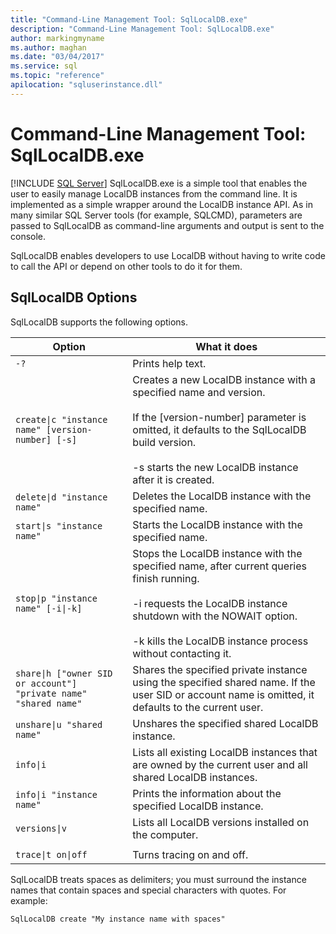 ```yaml
---
title: "Command-Line Management Tool: SqlLocalDB.exe"
description: "Command-Line Management Tool: SqlLocalDB.exe"
author: markingmyname
ms.author: maghan
ms.date: "03/04/2017"
ms.service: sql
ms.topic: "reference"
apilocation: "sqluserinstance.dll"
---
```

# Command-Line Management Tool: SqlLocalDB.exe
 [!INCLUDE [SQL Server](../../includes/applies-to-version/sqlserver.md)]
  SqlLocalDB.exe is a simple tool that enables the user to easily manage LocalDB instances from the command line. It is implemented as a simple wrapper around the LocalDB instance API. As in many similar SQL Server tools (for example, SQLCMD), parameters are passed to SqlLocalDB as command-line arguments and output is sent to the console.  
  
 SqlLocalDB enables developers to use LocalDB without having to write code to call the API or depend on other tools to do it for them.  
  
## SqlLocalDB Options  
 SqlLocalDB supports the following options.  
  
|Option|What it does|  
|------------|------------------|  
|`-?`|Prints help text.|  
|`create\|c "instance name" [version-number] [-s]`|Creates a new LocalDB instance with a specified name and version.<br /><br /> If the [version-number] parameter is omitted, it defaults to the SqlLocalDB build version.<br /><br /> -s starts the new LocalDB instance after it is created.|  
|`delete\|d "instance name"`|Deletes the LocalDB instance with the specified name.|  
|`start\|s "instance name"`|Starts the LocalDB instance with the specified name.|  
|`stop\|p "instance name" [-i\|-k]`|Stops the LocalDB instance with the specified name, after current queries finish running.<br /><br /> -i requests the LocalDB instance shutdown with the NOWAIT option.<br /><br /> -k kills the LocalDB instance process without contacting it.|  
|`share\|h ["owner SID or account"] "private name" "shared name"`|Shares the specified private instance using the specified shared name. If the user SID or account name is omitted, it defaults to the current user.|  
|`unshare\|u "shared name"`|Unshares the specified shared LocalDB instance.|  
|`info\|i`|Lists all existing LocalDB instances that are owned by the current user and all shared LocalDB instances.|  
|`info\|i "instance name"`|Prints the information about the specified LocalDB instance.|  
|`versions\|v`|Lists all LocalDB versions installed on the computer.|  
|||  
|`trace\|t on\|off`|Turns tracing on and off.|  
  
 SqlLocalDB treats spaces as delimiters; you must surround the instance names that contain spaces and special characters with quotes. For example:  
  
 `SqlLocalDB create "My instance name with spaces"`  
  
  
